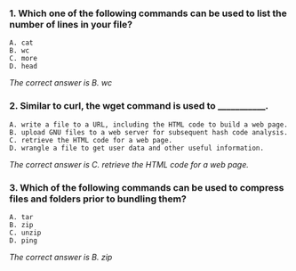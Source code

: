 ### 1. Which one of the following commands can be used to list the number of lines in your file?
    A. cat
    B. wc
    C. more
    D. head

_The correct answer is B. wc_
### 2. Similar to curl, the wget command is used to ___________.
    A. write a file to a URL, including the HTML code to build a web page.
    B. upload GNU files to a web server for subsequent hash code analysis.
    C. retrieve the HTML code for a web page.
    D. wrangle a file to get user data and other useful information.

_The correct answer is C. retrieve the HTML code for a web page._
### 3. Which of the following commands can be used to compress files and folders prior to bundling them?
    A. tar
    B. zip
    C. unzip
    D. ping

_The correct answer is B. zip_
